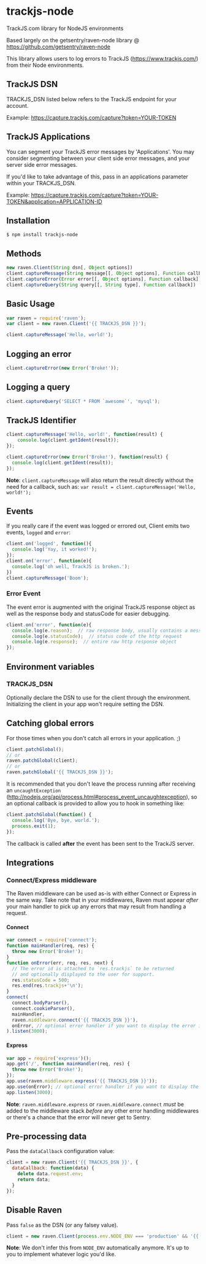 # trackjs-node
TrackJS.com library for NodeJS environments

Based largely on the getsentry/raven-node library @ https://github.com/getsentry/raven-node

This library allows users to log errors to TrackJS (https://www.trackjs.com/) from their Node
environments.

## TrackJS DSN
TRACKJS_DSN listed below refers to the TrackJS endpoint for your account.

Example: https://capture.trackjs.com/capture?token=YOUR-TOKEN

## TrackJS Applications
You can segment your TrackJS error messages by 'Applications'. You may consider segmenting
between your client side error messages, and your server side error messages.

If you'd like to take advantage of this, pass in an applications parameter within your TRACKJS_DSN.

Example: https://capture.trackjs.com/capture?token=YOUR-TOKEN&application=APPLICATION-ID


## Installation
```
$ npm install trackjs-node
```

## Methods
```javascript
new raven.Client(String dsn[, Object options])
client.captureMessage(String message[[, Object options], Function callback])
client.captureError(Error error[[, Object options], Function callback])
client.captureQuery(String query[[, String type], Function callback])
```

## Basic Usage
```javascript
var raven = require('raven');
var client = new raven.Client('{{ TRACKJS_DSN }}');

client.captureMessage('Hello, world!');
```

## Logging an error
```javascript
client.captureError(new Error('Broke!'));
```

## Logging a query
```javascript
client.captureQuery('SELECT * FROM `awesome`', 'mysql');
```

## TrackJS Identifier
```javascript
client.captureMessage('Hello, world!', function(result) {
    console.log(client.getIdent(result));
});
```

```javascript
client.captureError(new Error('Broke!'), function(result) {
  console.log(client.getIdent(result));
});
```

__Note__: `client.captureMessage` will also return the result directly without the need for a callback, such as: `var result = client.captureMessage('Hello, world!');`

## Events
If you really care if the event was logged or errored out, Client emits two events, `logged` and `error`:

```javascript
client.on('logged', function(){
  console.log('Yay, it worked!');
});
client.on('error', function(e){
  console.log('oh well, TrackJS is broken.');
})
client.captureMessage('Boom');
```

### Error Event
The event error is augmented with the original TrackJS response object as well as the response body and statusCode for easier debugging.

```javascript
client.on('error', function(e){
  console.log(e.reason);  // raw response body, usually contains a message explaining the failure
  console.log(e.statusCode);  // status code of the http request
  console.log(e.response);  // entire raw http response object
});
```

## Environment variables
### TRACKJS_DSN
Optionally declare the DSN to use for the client through the environment. Initializing the client in your app won't require setting the DSN.

## Catching global errors
For those times when you don't catch all errors in your application. ;)

```javascript
client.patchGlobal();
// or
raven.patchGlobal(client);
// or
raven.patchGlobal('{{ TRACKJS_DSN }}');
```

It is recommended that you don't leave the process running after receiving an `uncaughtException` (http://nodejs.org/api/process.html#process_event_uncaughtexception), so an optional callback is provided to allow you to hook in something like:

```javascript
client.patchGlobal(function() {
  console.log('Bye, bye, world.');
  process.exit(1);
});
```

The callback is called **after** the event has been sent to the TrackJS server.

## Integrations
### Connect/Express middleware
The Raven middleware can be used as-is with either Connect or Express in the same way. Take note that in your middlewares, Raven must appear _after_ your main handler to pick up any errors that may result from handling a request.

#### Connect
```javascript
var connect = require('connect');
function mainHandler(req, res) {
  throw new Error('Broke!');
}
function onError(err, req, res, next) {
  // The error id is attached to `res.trackjs` to be returned
  // and optionally displayed to the user for support.
  res.statusCode = 500;
  res.end(res.trackjs+'\n');
}
connect(
  connect.bodyParser(),
  connect.cookieParser(),
  mainHandler,
  raven.middleware.connect('{{ TRACKJS_DSN }}'),
  onError, // optional error handler if you want to display the error id to a user
).listen(3000);
```

#### Express
```javascript
var app = require('express')();
app.get('/', function mainHandler(req, res) {
  throw new Error('Broke!');
});
app.use(raven.middleware.express('{{ TRACKJS_DSN }}'));
app.use(onError); // optional error handler if you want to display the error id to a user
app.listen(3000);
```

__Note__: `raven.middleware.express` or `raven.middleware.connect` *must* be added to the middleware stack *before* any other error handling middlewares or there's a chance that the error will never get to Sentry.


## Pre-processing data
Pass the `dataCallback` configuration value:

```javascript
client = new raven.Client('{{ TRACKJS_DSN }}', {
  dataCallback: function(data) {
    delete data.request.env;
    return data;
  }
});
```

## Disable Raven
Pass `false` as the DSN (or any falsey value).

```javascript
client = new raven.Client(process.env.NODE_ENV === 'production' && '{{ TRACKJS_DSN }}')
```

__Note__: We don't infer this from `NODE_ENV` automatically anymore. It's up to you to implement whatever logic you'd like.
